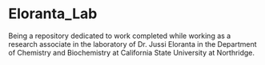 Eloranta_Lab
============

Being a repository dedicated to work completed while working as a research associate in the laboratory of Dr. Jussi Eloranta in the Department of Chemistry and Biochemistry at California State University at Northridge.  
